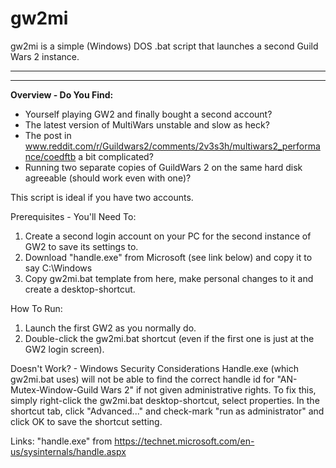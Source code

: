 # gw2mi
gw2mi is a simple (Windows) DOS .bat script that launches a second Guild Wars 2 instance.
** **
** **
**Overview - Do You Find:**
* Yourself playing GW2 and finally bought a second account?
* The latest version of MultiWars unstable and slow as heck?
* The post in www.reddit.com/r/Guildwars2/comments/2v3s3h/multiwars2_performance/coedftb a bit complicated?
* Running two separate copies of GuildWars 2 on the same hard disk agreeable (should work even with one)?

This script is ideal if you have two accounts.

Prerequisites - You'll Need To:
1. Create a second login account on your PC for the second instance of GW2 to save its settings to.
2. Download "handle.exe" from Microsoft (see link below) and copy it to say C:\Windows
3. Copy gw2mi.bat template from here, make personal changes to it and create a desktop-shortcut.


How To Run:
1. Launch the first GW2 as you normally do.
2. Double-click the gw2mi.bat shortcut (even if the first one is just at the GW2 login screen).


Doesn't Work? - Windows Security Considerations
Handle.exe (which gw2mi.bat uses) will not be able to find the correct handle id for "AN-Mutex-Window-Guild Wars 2" if not given administrative rights. To fix this, simply right-click the gw2mi.bat desktop-shortcut, select properties. In the shortcut tab, click "Advanced..." and check-mark "run as administrator" and click OK to save the shortcut setting.


Links:
"handle.exe" from https://technet.microsoft.com/en-us/sysinternals/handle.aspx
